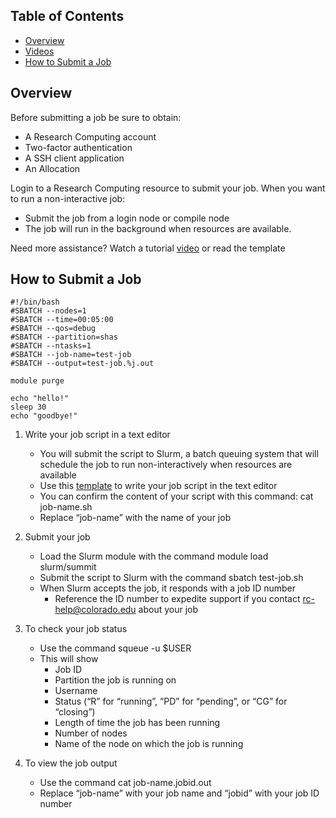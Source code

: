 ## Table of Contents

- [Overview](#overview)
- [Videos](#videos)
- [How to Submit a Job](#how-to-submit-a-job)

## Overview

Before submitting a job be sure to obtain:
- A Research Computing account
- Two-factor authentication
- A SSH client application
- An Allocation

Login to a Research Computing resource to submit your job.
When you want to run a non-interactive job:
- Submit the job from a login node or compile node
- The job will run in the background when resources are available.

Need more assistance? Watch a tutorial [video](https://youtu.be/sStJQKTa9zY) or read the template

<!---
## Video

[![Logging-in-video](https://raw.githubusercontent.com/ResearchComputing/Research-Computing-User-Tutorials/master/Job-Submissions/job-submissions-vid.jpg)](https://youtu.be/sStJQKTa9zY)
--->

## How to Submit a Job

```
#!/bin/bash
#SBATCH --nodes=1
#SBATCH --time=00:05:00
#SBATCH --qos=debug
#SBATCH --partition=shas
#SBATCH --ntasks=1
#SBATCH --job-name=test-job
#SBATCH --output=test-job.%j.out

module purge

echo "hello!"
sleep 30
echo "goodbye!"
```

1. Write your job script in a text editor
    - You will submit the script to Slurm, a batch queuing system that will schedule the job to run non-interactively when resources are available
    - Use this [template](https://raw.githubusercontent.com/ResearchComputing/Research-Computing-User-Tutorials/master/Templates/General-Job-Template.sh) to write your job script in the text editor
    - You can confirm the content of your script with this command: cat job-name.sh
    - Replace “job-name” with the name of your job

2. Submit your job
    - Load the Slurm module with the command module load slurm/summit
    - Submit the script to Slurm with the command sbatch test-job.sh
    - When Slurm accepts the job, it responds with a job ID number
         * Reference the ID number to expedite support if you contact rc-help@colorado.edu about your job

3. To check your job status
    - Use the command squeue -u $USER
    - This will show
         * Job ID
         * Partition the job is running on
         * Username
         * Status (“R” for “running”, “PD” for “pending”, or “CG” for “closing”)
         * Length of time the job has been running
         * Number of nodes
         * Name of the node on which the job is running

4. To view the job output
     - Use the command cat job-name.jobid.out
     - Replace “job-name” with your job name and “jobid” with your job ID number
